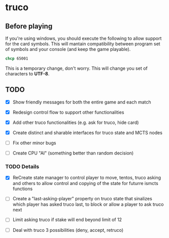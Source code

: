 # truco

## Before playing

If you're using windows, you should execute the following to allow support for the card symbols. This will mantain compatibility between program set of symbols and your console (and keep the game playable).

```cmd
chcp 65001
```

This is a temporary change, don't worry. This will change you set of characters to **UTF-8**.

## TODO

- [X] Show friendly messages for both the entire game and each match
- [X] Redesign control flow to support other functionalities
- [X] Add other truco functionalities (e.g. ask for truco, hide card)
- [X] Create distinct and sharable interfaces for truco state and MCTS nodes
- [ ] Fix other minor bugs
- [ ] Create CPU "AI" (something better than random decision)


### TODO Details

- [X] ReCreate state manager to control player to move, tentos, truco asking and others to allow control and copying of the state for futurre ismcts functions

- [ ] Create a "last-asking-player" property on truco state that sinalizes which player has asked truco last, to block or allow a player to ask truco next

- [ ] Limit asking truco if stake will end beyond limit of 12

- [ ] Deal with truco 3 possibilities (deny, accept, retruco)
